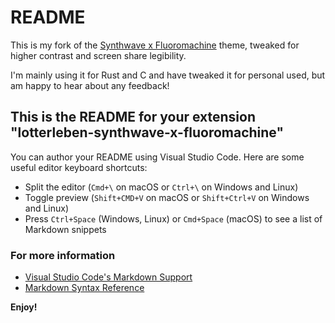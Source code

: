 # README

This is my fork of the [Synthwave x Fluoromachine](https://marketplace.visualstudio.com/items?itemName=webrender.synthwave-x-fluoromachine) theme, tweaked for higher contrast and screen share legibility.

I'm mainly using it for Rust and C and have tweaked it for personal used, but am happy to hear about any feedback!

## This is the README for your extension "lotterleben-synthwave-x-fluoromachine"
You can author your README using Visual Studio Code.  Here are some useful editor keyboard shortcuts:

* Split the editor (`Cmd+\` on macOS or `Ctrl+\` on Windows and Linux)
* Toggle preview (`Shift+CMD+V` on macOS or `Shift+Ctrl+V` on Windows and Linux)
* Press `Ctrl+Space` (Windows, Linux) or `Cmd+Space` (macOS) to see a list of Markdown snippets

### For more information
* [Visual Studio Code's Markdown Support](http://code.visualstudio.com/docs/languages/markdown)
* [Markdown Syntax Reference](https://help.github.com/articles/markdown-basics/)

**Enjoy!**
